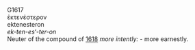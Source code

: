 G1617  
ἐκτενέστερον  
ektenesteron  
*ek-ten-es‘-ter-on*  
Neuter of the compound of [1618](g1618) *more* *intently:* - more
earnestly.  
